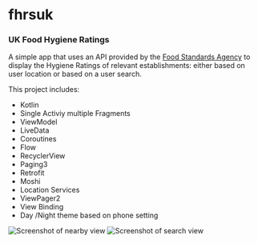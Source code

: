 # fhrsuk
### UK Food Hygiene Ratings

A simple app that uses an API provided by the [Food Standards Agency](https://ratings.food.gov.uk/) to display the Hygiene Ratings 
of relevant establishments: either based on user location or based on a user search.

This project includes:
- Kotlin
- Single Activiy multiple Fragments
- ViewModel
- LiveData
- Coroutines
- Flow
- RecyclerView
- Paging3
- Retrofit
- Moshi
- Location Services
- ViewPager2
- View Binding
- Day /Night theme based on phone setting

![Screenshot of nearby view](https://i.imgur.com/yAUmKfq.png) ![Screenshot of search view](https://i.imgur.com/iUC2TjQ.png)
